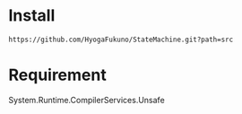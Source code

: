 # Install

```
https://github.com/HyogaFukuno/StateMachine.git?path=src
```

# Requirement
System.Runtime.CompilerServices.Unsafe
